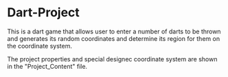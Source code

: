 # Dart-Project
This is a dart game that allows user to enter a number of darts to be thrown and generates its random coordinates and determine its region for them on the coordinate system.

The project properties and special designec coordinate system are shown in the "Project_Content" file.
